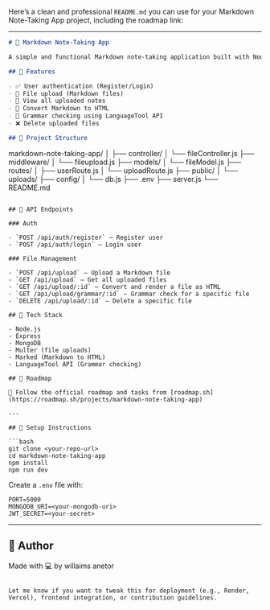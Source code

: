Here’s a clean and professional `README.md` you can use for your Markdown Note-Taking App project, including the roadmap link:

---

```markdown
# 📝 Markdown Note-Taking App

A simple and functional Markdown note-taking application built with Node.js and Express. Users can upload `.md` files, convert them to HTML, check grammar, and manage stored notes.

## 🚀 Features

- ✅ User authentication (Register/Login)
- 📂 File upload (Markdown files)
- 🧾 View all uploaded notes
- 🔁 Convert Markdown to HTML
- 🧠 Grammar checking using LanguageTool API
- ❌ Delete uploaded files

## 📁 Project Structure
```

markdown-note-taking-app/
│
├── controller/
│ └── fileController.js
├── middleware/
│ └── fileupload.js
├── models/
│ └── fileModel.js
├── routes/
│ ├── userRoute.js
│ └── uploadRoute.js
├── public/
│ └── uploads/
├── config/
│ └── db.js
├── .env
├── server.js
└── README.md

````

## 🧪 API Endpoints

### Auth

- `POST /api/auth/register` – Register user
- `POST /api/auth/login` – Login user

### File Management

- `POST /api/upload` – Upload a Markdown file
- `GET /api/upload` – Get all uploaded files
- `GET /api/upload/:id` – Convert and render a file as HTML
- `GET /api/upload/grammar/:id` – Grammar check for a specific file
- `DELETE /api/upload/:id` – Delete a specific file

## 🔧 Tech Stack

- Node.js
- Express
- MongoDB
- Multer (file uploads)
- Marked (Markdown to HTML)
- LanguageTool API (Grammar checking)

## 🧭 Roadmap

📌 Follow the official roadmap and tasks from [roadmap.sh](https://roadmap.sh/projects/markdown-note-taking-app)

---

## 📌 Setup Instructions

```bash
git clone <your-repo-url>
cd markdown-note-taking-app
npm install
npm run dev
````

Create a `.env` file with:

```
PORT=5000
MONGODB_URI=<your-mongodb-uri>
JWT_SECRET=<your-secret>
```

---

## 🙌 Author

Made with 💻 by willaims anetor

```

Let me know if you want to tweak this for deployment (e.g., Render, Vercel), frontend integration, or contribution guidelines.
```
